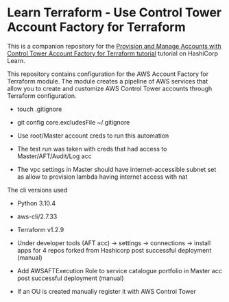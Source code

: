 # Learn Terraform - Use Control Tower Account Factory for Terraform

This is a companion repository for the [Provision and Manage Accounts with
Control Tower Account Factory for Terraform
tutorial](https://learn.hashicorp.com/tutorials/terraform/aws-control-tower-aft)
tutorial on HashiCorp Learn.

This repository contains configuration for the AWS Account Factory for
Terraform module. The module creates a pipeline of AWS services that allow you
to create and customize AWS Control Tower accounts through Terraform
configuration. 

- touch .gitignore
- git config core.excludesFile ~/.gitignore

- Use root/Master account creds to run this automation
- The test run was taken with creds that had access to Master/AFT/Audit/Log acc
- The vpc settings in Master should have internet-accessible subnet set as allow to provision lambda having internet access with nat

The cli versions used
- Python 3.10.4
- aws-cli/2.7.33
- Terraform v1.2.9

- Under developer tools (AFT acc) -> settings -> connections -> install apps for 4 repos forked from Hashicorp post successful deployment (manual)
- Add AWSAFTExecution Role to service catalogue portfolio in Master acc post successful deployment (manual)
- If an OU is created manually register it with AWS Control Tower
